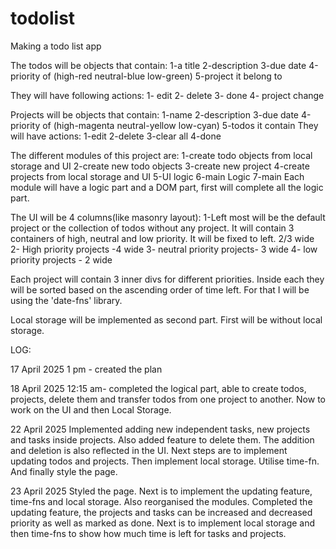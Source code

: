 # todolist
Making a todo list app

The todos will be objects that contain:
    1-a title
    2-description
    3-due date
    4-priority of (high-red neutral-blue low-green)
    5-project it belong to

They will have following actions:
    1- edit
    2- delete
    3- done
    4- project change

Projects will be objects that contain:
    1-name
    2-description
    3-due date
    4-priority of (high-magenta neutral-yellow low-cyan)
    5-todos it contain
They will have actions:
    1-edit
    2-delete
    3-clear all
    4-done

The different modules of this project are:
1-create todo objects from local storage and UI
2-create new todo objects
3-create new project
4-create projects from local storage and UI
5-UI logic
6-main Logic
7-main
Each module will have a logic part and a DOM part, first will complete all the logic part.

The UI will be 4 columns(like masonry layout):
    1-Left most will be the default project or the collection of todos without any project. It will contain 3 containers of high, neutral and low priority. It will be fixed to left. 2/3 wide
    2- High priority projects -4 wide
    3- neutral priority projects- 3 wide
    4- low priority projects - 2 wide

Each project will contain 3 inner divs for different priorities. Inside each they will be sorted based on the ascending order of time left. For that I will be using the 'date-fns' library.

Local storage will be implemented as second part. First will be without local storage.

LOG:

17 April 2025
1 pm - created the plan

18 April 2025
12:15 am- completed the logical part, able to create todos, projects, delete them and transfer todos from one project to another. Now to work on the UI and then Local Storage.

22 April 2025
Implemented adding new independent tasks, new projects and tasks inside projects. Also added feature to delete them. The addition and deletion is also reflected in the UI.
Next steps are to implement updating todos and projects. Then implement local storage. Utilise time-fn. And finally style the page.

23 April 2025
Styled the page. Next is to implement the updating feature, time-fns and local storage. Also reorganised the modules.
Completed the updating feature, the projects and tasks can be increased and decreased priority as well as marked as done.
Next is to implement local storage and then time-fns to show how much time is left for tasks and projects.